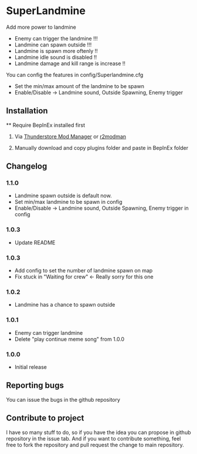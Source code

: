 # SuperLandmine

Add more power to landmine

* Enemy can trigger the landmine !!! 
* Landmine can spawn outside !!!
* Landmine is spawn more oftenly !!
* Landmine idle sound is disabled !!
* Landmine damage and kill range is increase !!

You can config the features in config/Superlandmine.cfg
- Set the min/max amount of the landmine to be spawn
- Enable/Disable -> Landmine sound, Outside Spawning, Enemy trigger

## Installation
** Require BepInEx installed first

1. Via [Thunderstore Mod Manager](https://www.overwolf.com/app/Thunderstore-Thunderstore_Mod_Manager) or [r2modman](https://for-the-king.thunderstore.io/package/ebkr/r2modman/)

2. Manually download and copy plugins folder and paste in BepInEx folder 



## Changelog

### 1.1.0

* Landmine spawn outside is default now.
* Set min/max landmine to be spawn in config
* Enable/Disable -> Landmine sound, Outside Spawning, Enemy trigger in config

### 1.0.3

* Update README

### 1.0.3

* Add config to set the number of landmine spawn on map
* Fix stuck in "Waiting for crew" <- Really sorry for this one


### 1.0.2

* Landmine has a chance to spawn outside

### 1.0.1

* Enemy can trigger landmine
* Delete "play continue meme song" from 1.0.0

### 1.0.0

* Initial release


## Reporting bugs
You can issue the bugs in the github repository

## Contribute to project
I have so many stuff to do, so if you have the idea you can propose in github repository in the issue tab.
And if you want to contribute something, feel free to fork the repository and pull request the change to main repository.

